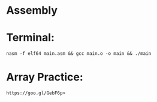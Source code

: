 # Assembly
  
  # Terminal: 
    nasm -f elf64 main.asm && gcc main.o -o main && ./main
    
  # Array Practice:
    https://goo.gl/GebF6p>
